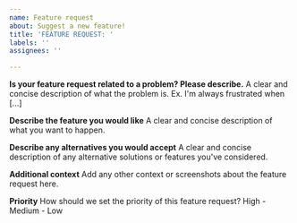 ```yaml
---
name: Feature request
about: Suggest a new feature!
title: 'FEATURE REQUEST: '
labels: ''
assignees: ''

---
```


**Is your feature request related to a problem? Please describe.**
A clear and concise description of what the problem is. Ex. I'm always frustrated when [...]

**Describe the feature you would like**
A clear and concise description of what you want to happen.

**Describe any alternatives you would accept**
A clear and concise description of any alternative solutions or features you've considered.

**Additional context**
Add any other context or screenshots about the feature request here.

**Priority**
How should we set the priority of this feature request?
High - Medium - Low
